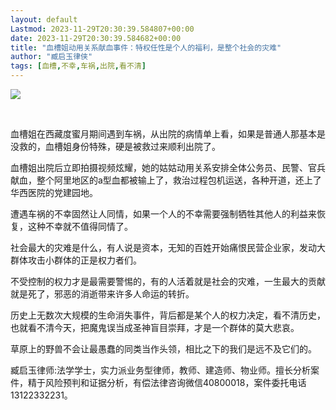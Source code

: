 ```yaml
---
layout: default
Lastmod: 2023-11-29T20:30:39.584807+00:00
date: 2023-11-29T20:30:39.584682+00:00
title: "血槽姐动用关系献血事件：特权任性是个人的福利，是整个社会的灾难"
author: "臧启玉律侠"
tags: [血槽,不幸,车祸,出院,看不清]
---
```


![](https://images.weserv.nl/?url=https%3A//mmbiz.qpic.cn/sz_mmbiz_jpg/DNJAd35uHdFwlWS4UHjQf5OPBSMIlXx653XWxKiaBnF5PDmoJMDCBZfHa06PRmburwibzMTTRcJZqia5qXI0phbiag/640%3Fwx_fmt%3Djpeg)

​

血槽姐在西藏度蜜月期间遇到车祸，从出院的病情单上看，如果是普通人那基本是没救的，血槽姐身份特殊，硬是被救过来顺利出院了。

血槽姐出院后立即拍摄视频炫耀，她的姑姑动用关系安排全体公务员、民警、官兵献血，整个阿里地区的a型血都被输上了，救治过程包机运送，各种开道，还上了华西医院的党建园地。

遭遇车祸的不幸固然让人同情，如果一个人的不幸需要强制牺牲其他人的利益来恢复，这种不幸就不值得同情了。

社会最大的灾难是什么，有人说是资本，无知的百姓开始痛恨民营企业家，发动大群体攻击小群体的正是权力者们。

不受控制的权力才是最需要警惕的，有的人活着就是社会的灾难，一生最大的贡献就是死了，邪恶的消逝带来许多人命运的转折。

历史上无数次大规模的生命消失事件，背后都是某个人的权力决定，看不清历史，也就看不清今天，把魔鬼误当成圣神盲目崇拜，才是一个群体的莫大悲哀。

草原上的野兽不会让最愚蠢的同类当作头领，相比之下的我们是远不及它们的。

臧启玉律师:法学学士，实力派业务型律师，教师、建造师、物业师。擅长分析案件，精于风险预判和证据分析，有偿法律咨询微信40800018，案件委托电话13122332231。

